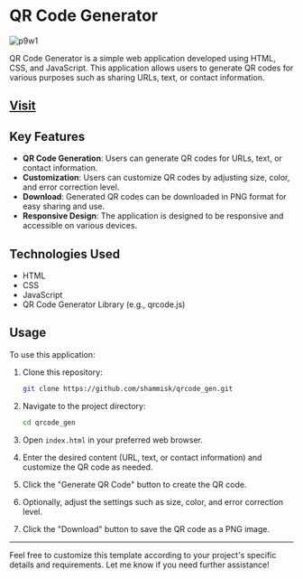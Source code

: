 

# QR Code Generator

![p9w1](https://github.com/shammisk/qrcode_gen/assets/99946678/c247ac8f-07ba-4a2e-b8d4-3f8337f71c53)


QR Code Generator is a simple web application developed using HTML, CSS, and JavaScript. This application allows users to generate QR codes for various purposes such as sharing URLs, text, or contact information.

## [Visit](https://shammisk.github.io/qrcode_gen/)

## Key Features

- **QR Code Generation**: Users can generate QR codes for URLs, text, or contact information.
- **Customization**: Users can customize QR codes by adjusting size, color, and error correction level.
- **Download**: Generated QR codes can be downloaded in PNG format for easy sharing and use.
- **Responsive Design**: The application is designed to be responsive and accessible on various devices.

## Technologies Used

- HTML
- CSS
- JavaScript
- QR Code Generator Library (e.g., qrcode.js)

## Usage

To use this application:

1. Clone this repository:

   ```bash
   git clone https://github.com/shammisk/qrcode_gen.git
   ```

2. Navigate to the project directory:

   ```bash
   cd qrcode_gen
   ```

3. Open `index.html` in your preferred web browser.

4. Enter the desired content (URL, text, or contact information) and customize the QR code as needed.

5. Click the "Generate QR Code" button to create the QR code.

6. Optionally, adjust the settings such as size, color, and error correction level.

7. Click the "Download" button to save the QR code as a PNG image.



---

Feel free to customize this template according to your project's specific details and requirements. Let me know if you need further assistance!
